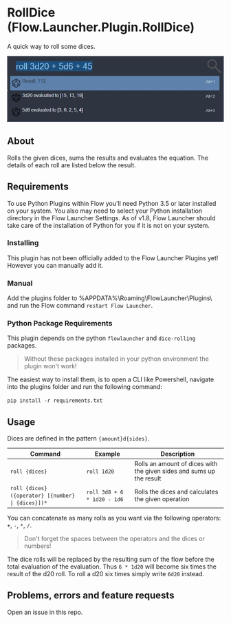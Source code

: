 # RollDice (Flow.Launcher.Plugin.RollDice)

A quick way to roll some dices.

![screenshot](assets/RollDice_screenshot.jpg)


## About

Rolls the given dices, sums the results and evaluates the equation.
The details of each roll are listed below the result.


## Requirements

To use Python Plugins within Flow you'll need Python 3.5 or later installed on your system.
You also may need to select your Python installation directory in the Flow Launcher Settings.
As of v1.8, Flow Launcher should take care of the installation of Python for you if it is not on your system.


### Installing

This plugin has not been officially added to the Flow Launcher Plugins yet!
However you can manually add it.


### Manual

Add the plugins folder to %APPDATA%\Roaming\FlowLauncher\Plugins\ and run the Flow command `restart Flow Launcher`.


### Python Package Requirements

This plugin depends on the python `flowlauncher` and `dice-rolling` packages.

> Without these packages installed in your python environment the plugin won't work!

The easiest way to install them, is to open a CLI like Powershell, navigate into the plugins folder and run the following command:

`pip install -r requirements.txt`


## Usage

Dices are defined in the pattern `{amount}d{sides}`.

| Command |Example | Description | 
| --- | --- | --- |
| `roll {dices}` | `roll 1d20` |Rolls an amount of dices with the given sides and sums up the result |
| `roll {dices} ({operator} [{number} \| {dices}])*` | `roll 3d8 + 6 * 1d20 - 1d6` | Rolls the dices and calculates the given operation |

You can concatenate as many rolls as you want via the following operators: `+`, `-`, `*`, `/`.

> Don't forget the spaces between the operators and the dices or numbers!

The dice rolls will be replaced by the resulting sum of the flow before the total evaluation of the evaluation.
Thus `6 * 1d20` will become six times the result of the d20 roll. 
To roll a d20 six times simply write `6d20` instead.



## Problems, errors and feature requests

Open an issue in this repo.
